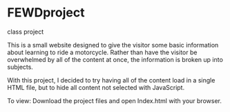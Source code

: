 # FEWDproject
class project


This is a small website designed to give the visitor some basic information about learning to ride a motorcycle.  Rather than have the visitor be overwhelmed by all of the content at once, the information is broken up into subjects.  

With this project, I decided to try having all of the content load in a single HTML file, but to hide all content not selected with JavaScript.


To view:
Download the project files and open Index.html with your browser.